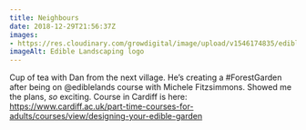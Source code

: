 ```yaml
---
title: Neighbours
date: 2018-12-29T21:56:37Z
images: 
- https://res.cloudinary.com/growdigital/image/upload/v1546174835/ediblelandscaping-logo-181230.jpg
imageAlt: Edible Landscaping logo
---
```


Cup of tea with Dan from the next village. He’s creating a #ForestGarden after being on @ediblelands course with Michele Fitzsimmons. Showed me the plans, *so* exciting. Course in Cardiff is here: <https://www.cardiff.ac.uk/part-time-courses-for-adults/courses/view/designing-your-edible-garden>
